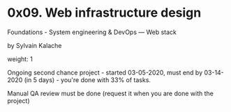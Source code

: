 # 0x09. Web infrastructure design

 Foundations - System engineering & DevOps ― Web stack

 by Sylvain Kalache

 weight: 1

 Ongoing second chance project - started 03-05-2020, must end by 03-14-2020 (in 5 days) - you're done with 33% of tasks.

 Manual QA review must be done (request it when you are done with the project)
